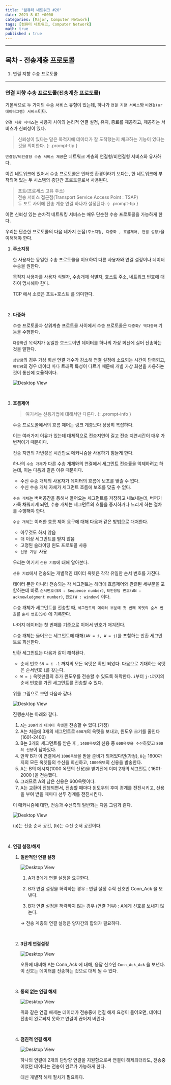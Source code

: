 ```yaml
---
title: "컴퓨터 네트워크 #20"
date: 2023-8-02 +0000
categories: [Major, Computer Network]
tags: [컴퓨터 네트워크, Computer Network]
math: true
published : true
---
```


---
## 목차 - 전송계층 프로토콜

1. 연결 지향 수송 프로토콜

---

### **연결 지향 수송 프로토콜(전송계층 프로토콜)**

기본적으로 두 가지의 수송 서비스 유형이 있는데, 하나가 `연결 지향 서비스`와 `비연결(or데이터그램) 서비스`이다. 

`연결 지향 서비스`는 사용자 사이의 논리적 연결 설정, 유지, 종료를 제공하고, 제공하는 서비스가 신뢰성이 있다.

> 신뢰성이 있다는 말은 목적지에 데이터가 잘 도착했는지 체크하는 기능이 있다는 것을 의미한다.
{: .prompt-tip }

`연결형/비인결형 수송 서비스 제공`은 네트워크 계층의 연결형/비연결형 서비스와 유사하다. 

이런 네트워크에 있어서 수송 프로토콜은 인터넷 환경이라기 보다는, 한 네트워크에 부착되어 있는 두 시스템의 종단간 프로토콜로서 사용된다.

> 포트(프로세스 고유 주소) <br>
> 전송 서비스 접근점(Transport Service Access Point : TSAP) <br>
> 두 포트 사이에 전송 계층 연결 하나가 설정된다.
{: .prompt-tip }

이런 신뢰성 있는 순차적 네트워킹 서비스는 매우 단순한 수송 프로토콜을 가능하게 한다. 

우리는 단순한 프로토콜의 다음 네가지 논점`(주소지정, 다중화 , 흐름제어, 연결 설정)`을 이해해야 한다.

1. **주소지정**

    한 사용자는 동일한 수송 프로토콜을 이요하여 다른 사용자와 연결 설정이나 데이터 수송을 원한다. 
    
    목적지 사용자를 사용자 식별자, 수송개체 식별자, 호스트 주소, 네트워크 번호에 대하여 명시해야 한다.

    TCP 에서 소켓은 포트+호스트 를 의미한다.

    <br>

2. **다중화**

    수송 프로토콜과 상위계층 프로토콜 사이에서 수송 프로토콜은 `다중화/ 역다중화` 기능을 수행한다. 
    
    `다중화`란 목적지가 동일한 호스트이면 데이터를 하나의 가상 회선에 실어 전송하는 것을 말한다. 
    
    `상방향`의 경우 가상 회선 연결 개수가 감소해 연결 설정에 소요되는 시간이 단축되고, `하방향`의 경우 데이터 마다 트래픽 특성이 다르기 때문에 개별 가상 회선을 사용하는 것이 통신에 효율적이다.

    ![Desktop View](/assets/img/Com-Net/72.png)

    <br>

3. **흐름제어**

    > 여기서는 신용기법에 대해서만 다룬다.
    {: .prompt-info }

    수송 프로토콜에서의 흐름 제어는 링크 계층보다 상당히 복잡하다. 

    이는 여러가지 이유가 있는데 대체적으로 전송지연이 길고 전송 지연시간이 매우 가변적이기 때문이다. 
    
    전송 지연의 가변성은 시간만료 메커니즘을 사용하기 힘들게 한다.

    하나의 `수송 개체`가 다른 수송 개체와의 연결에서 세그먼트 전송률을 억제하려고 하는데, 이는 다음과 같은 이유 때문이다.

    - 수신 수송 개체의 사용자가 데이터의 흐름에 보조를 맞출 수 없다.
    - 수신 수송 개체 자체가 세그먼트 흐름에 보조를 맞출 수 없다.

    `수송 개체`는 버퍼공간을 통해서 들어오는 세그먼트를 저장하고 내보내는데, 버퍼가 가득 채워지게 되면, 수송 개체는 세그먼트의 흐름을 중지하거나 느리게 하는 절차를 수행해야 한다. 
    
    `수송 개체`는 이러한 흐름 제어 요구에 대해 다음과 같은 방법으로 대처한다.

    - 아무것도 하지 않음
    - 더 이상 세그먼트를 받지 않음
    - 고정된 슬라이딩 윈도 프로토콜 사용
    - `신용 기법 `사용

    우리는 여기서 `신용 기법`에 대해 알아본다.

    `신용 기법`에서 전송되는 개별적인 데이터 옥텟은 각각 유일한 순서 번호를 가진다. 
    
    데이터 뿐만 아니라 전송되는 각 세그먼트는 헤더에 흐름제어와 관련된 세부분을 포함하는데 바로 `순서번호(SN : Sequence number)`, `확인응답 번호(AN : acknowledgment number)`, `윈도(W : window)` 이다.

    수송 개체가 세그먼트를 전송할 때, `세그먼트의 데이터 부분에 첫 번째 옥텟의 순서 번호`를 `순서 번호(SN)` 에 기록한다. 
    
    나머지 데이터는 첫 번째를 기준으로 이어서 번호가 매겨진다.

    수송 개체는 들어오는 세그먼트에 대해`(AN = i, W = j)`를 포함하는 반환 세그먼트로 회신한다. 
    
    반환 세그먼트는 다음과 같이 해석된다.

    - 순서 번호 `SN = i -1` 까지의 모든 옥텟은 확인 되었다. 다음으로 기대하는 옥텟은 순서번호 `i`를 갖는다.
    - `W = j` 옥텟만큼의 추가 윈도우를 전송할 수 있도록 허락한다. `i`부터 `j-1`까지의 순서 번호를 가진 세그먼트를 전송할 수 있다.

    위를 그림으로 보면 다음과 같다.

    ![Desktop View](/assets/img/Com-Net/73.png)

    진행순서는 아래와 같다.

    1. `A`는 `200개의 데이터 옥텟`을 전송할 수 있다.(가정)
    2. A는 처음에 3개의 세그먼트로 `600개`의 옥텟을 보내고, 윈도우 크기를 줄인다 (1601-2400)
    3. B는 3개의 세그먼트를 받은 후 , `1400옥텟`의 신용 중 `600옥텟을 수신`하였고 `800의 신용`이 남아있다.
    4. 만약 B가 이 연결에서 `1000옥텟`을 받을 준비가 되어있다면(가정), `B`는 1600까지의 모든 옥텟들의 수신을 회신하고, `1000옥텟`의 신용을 발송한다.
    5. A는 B의 메시지(1000 옥텟의 신용)을 받기전에 이미 2개의 세그먼트 ( 1601-2000 )을 전송했다.
    6. 그러므로 A의 남은 신용은 600옥텟이다.
    7. A는 교환이 진행되면서, 전송할 때마다 윈도우의 후미 경계를 전진시키고, 신용을 부여 받을 때마다 선두 경계를 전진시킨다.

    이 매커니즘에 대한, 전송과 수신측의 일반화는 다음 그림과 같다.

    ![Desktop View](/assets/img/Com-Net/74.png)

    (a)는 전송 순서 공간, (b)는 수신 순서 공간이다.

    <br>

4. **연결 설정/해제**

    1. **일반적인 연결 설정**

        ![Desktop View](/assets/img/Com-Net/75.png)

        1. A가 B에게 연결 설정을 요구한다.

        2. B가 연결 설정을 허락하는 경우 : 연결 설정 수락 신호인 Conn_Ack 을 보낸다.

        3. B가 연결 설정을 허락하지 않는 경우 (연결 거부) : A에게 신호를 보내지 않는다.

        → 전송 계층의 연결 설정은 양자간의 합의가 필요하다.

        <br>
    
    2. **3단계 연결설정**

        ![Desktop View](/assets/img/Com-Net/76.png)

        오류에 대비해 A는 Conn_Ack 에 대해, 응답 신호인 `Conn_Ack_Ack` 을 보낸다. 이 신호는 데이터를 전송하는 것으로 대체 될 수 있다.

        <br>
    
    3. **동의 없는 연결 해제**

        ![Desktop View](/assets/img/Com-Net/77.png)

        위와 같은 연결 해제는 데이터가 전송중에 연결 해제 요청이 들어오면, 데이터 전송이 완료되지 못하고 연결이 끊어져 버린다.

        <br>

    4. **점진적 연결 해제**

        ![Desktop View](/assets/img/Com-Net/78.png)
        
        하나의 연결에 2개의 단방향 연결을 지원함으로써 연결이 해제되더라도, 전송중이었던 데이터는 전송이 완료가 가능하게 한다. 
        
        대신 개별적 해제 절차가 필요하다.